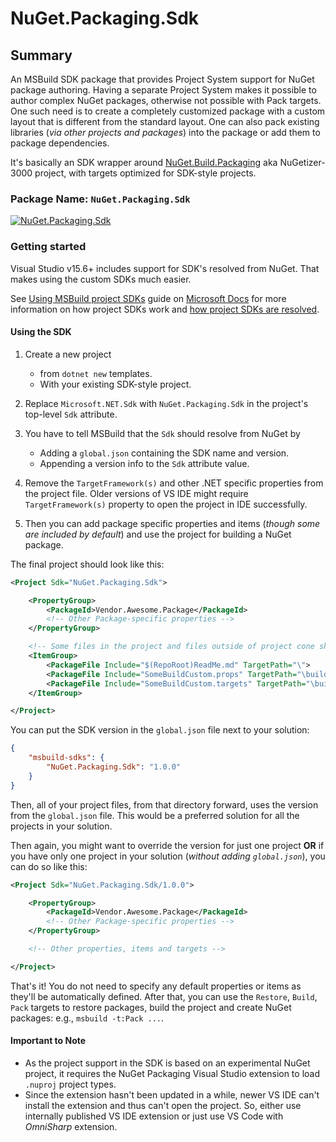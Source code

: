 # NuGet.Packaging.Sdk

## Summary

An MSBuild SDK package that provides Project System support for NuGet package authoring.
Having a separate Project System makes it possible to author complex NuGet packages, otherwise not possible with Pack targets.
One such need is to create a completely customized package with a custom layout that is different from the standard layout.
One can also pack existing libraries (_via other projects and packages_) into the package or add them to package dependencies.

It's basically an SDK wrapper around [NuGet.Build.Packaging](https://github.com/NuGet/NuGet.Build.Packaging) aka NuGetizer-3000 project, with targets optimized for SDK-style projects.

### Package Name: `NuGet.Packaging.Sdk`

[![NuGet.Packaging.Sdk](https://img.shields.io/myget/msbuild-sdks/v/NuGet.Packaging.Sdk?style=flat-square&logo=nuget)](https://myget.org/feed/msbuild-sdks/package/nuget/NuGet.Packaging.Sdk)

### Getting started

Visual Studio v15.6+ includes support for SDK's resolved from NuGet.
That makes using the custom SDKs much easier.

See [Using MSBuild project SDKs][msbuild-sdk-usage] guide on [Microsoft Docs](https://docs.ms) for more information on how project SDKs work and [how project SDKs are resolved][msbuild-sdk-resolver].

[msbuild-sdk-usage]: https://docs.microsoft.com/visualstudio/msbuild/how-to-use-project-sdk
[msbuild-sdk-resolver]: https://docs.microsoft.com/visualstudio/msbuild/how-to-use-project-sdk#how-project-sdks-are-resolved

#### Using the SDK

1. Create a new project
    - from `dotnet new` templates.
    - With your existing SDK-style project.

2. Replace `Microsoft.NET.Sdk` with `NuGet.Packaging.Sdk` in the project's top-level `Sdk` attribute.

3. You have to tell MSBuild that the `Sdk` should resolve from NuGet by
    - Adding a `global.json` containing the SDK name and version.
    - Appending a version info to the `Sdk` attribute value.

4. Remove the `TargetFramework(s)` and other .NET specific properties from the project file.
   Older versions of VS IDE might require `TargetFramework(s)` property to open the project in IDE successfully.

5. Then you can add package specific properties and items (_though some are included by default_) and use the project for building a NuGet package.

The final project should look like this:

```xml
<Project Sdk="NuGet.Packaging.Sdk">

    <PropertyGroup>
        <PackageId>Vendor.Awesome.Package</PackageId>
        <!-- Other Package-specific properties -->
    </PropertyGroup>

    <!-- Some files in the project and files outside of project cone should be included manually -->
    <ItemGroup>
        <PackageFile Include="$(RepoRoot)ReadMe.md" TargetPath="\">
        <PackageFile Include="SomeBuildCustom.props" TargetPath="\build\$(PackageId).props">
        <PackageFile Include="SomeBuildCustom.targets" TargetPath="\build\$(PackageId).targets">
    </ItemGroup>

</Project>
```

You can put the SDK version in the `global.json` file next to your solution:

```json
{
    "msbuild-sdks": {
        "NuGet.Packaging.Sdk": "1.0.0"
    }
}
```

Then, all of your project files, from that directory forward, uses the version from the `global.json` file.
This would be a preferred solution for all the projects in your solution.

Then again, you might want to override the version for just one project **OR** if you have only one project in your solution (_without adding `global.json`_), you can do so like this:

```xml
<Project Sdk="NuGet.Packaging.Sdk/1.0.0">

    <PropertyGroup>
        <PackageId>Vendor.Awesome.Package</PackageId>
        <!-- Other Package-specific properties -->
    </PropertyGroup>

    <!-- Other properties, items and targets -->

</Project>
```

That's it! You do not need to specify any default properties or items as they'll be automatically defined.
After that, you can use the `Restore`, `Build`, `Pack` targets to restore packages, build the project and create NuGet packages: e.g., `msbuild -t:Pack ...`.

#### Important to Note

- As the project support in the SDK is based on an experimental NuGet project, it requires the NuGet Packaging Visual Studio extension to load `.nuproj` project types.
- Since the extension hasn't been updated in a while, newer VS IDE can't install the extension and thus can't open the project.
  So, either use internally published VS IDE extension or just use VS Code with _OmniSharp_ extension.
